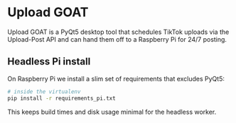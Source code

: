 # Upload GOAT

Upload GOAT is a PyQt5 desktop tool that schedules TikTok uploads via the Upload-Post API and can hand them off to a Raspberry Pi for 24/7 posting.

## Headless Pi install
On Raspberry Pi we install a slim set of requirements that excludes PyQt5:

```bash
# inside the virtualenv
pip install -r requirements_pi.txt
```

This keeps build times and disk usage minimal for the headless worker. 